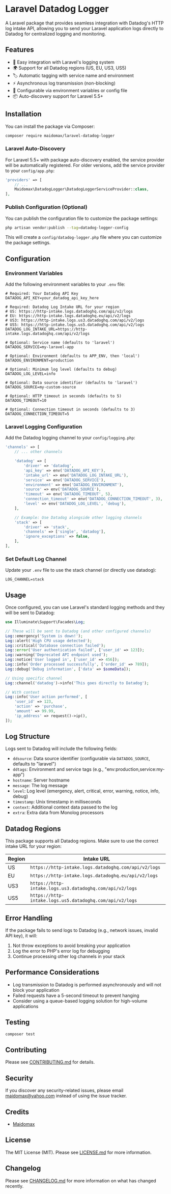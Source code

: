 # Laravel Datadog Logger

A Laravel package that provides seamless integration with Datadog's HTTP log intake API, allowing you to send your Laravel application logs directly to Datadog for centralized logging and monitoring.

## Features

- 🚀 Easy integration with Laravel's logging system
- 🌍 Support for all Datadog regions (US, EU, US3, US5)
- 🏷️ Automatic tagging with service name and environment
- ⚡ Asynchronous log transmission (non-blocking)
- 🔧 Configurable via environment variables or config file
- 📦 Auto-discovery support for Laravel 5.5+

## Installation

You can install the package via Composer:

```bash
composer require maidomax/laravel-datadog-logger
```

### Laravel Auto-Discovery

For Laravel 5.5+ with package auto-discovery enabled, the service provider will be automatically registered. For older versions, add the service provider to your `config/app.php`:

```php
'providers' => [
    // ...
    Maidomax\DatadogLogger\DatadogLoggerServiceProvider::class,
],
```

### Publish Configuration (Optional)

You can publish the configuration file to customize the package settings:

```bash
php artisan vendor:publish --tag=datadog-logger-config
```

This will create a `config/datadog-logger.php` file where you can customize the package settings.

## Configuration

### Environment Variables

Add the following environment variables to your `.env` file:

```env
# Required: Your Datadog API Key
DATADOG_API_KEY=your_datadog_api_key_here

# Required: Datadog Log Intake URL for your region
# US: https://http-intake.logs.datadoghq.com/api/v2/logs
# EU: https://http-intake.logs.datadoghq.eu/api/v2/logs
# US3: https://http-intake.logs.us3.datadoghq.com/api/v2/logs
# US5: https://http-intake.logs.us5.datadoghq.com/api/v2/logs
DATADOG_LOG_INTAKE_URL=https://http-intake.logs.datadoghq.com/api/v2/logs

# Optional: Service name (defaults to 'laravel')
DATADOG_SERVICE=my-laravel-app

# Optional: Environment (defaults to APP_ENV, then 'local')
DATADOG_ENVIRONMENT=production

# Optional: Minimum log level (defaults to debug)
DATADOG_LOG_LEVEL=info

# Optional: Data source identifier (defaults to 'laravel')
DATADOG_SOURCE=my-custom-source

# Optional: HTTP timeout in seconds (defaults to 5)
DATADOG_TIMEOUT=10

# Optional: Connection timeout in seconds (defaults to 3)
DATADOG_CONNECTION_TIMEOUT=5
```

### Laravel Logging Configuration

Add the Datadog logging channel to your `config/logging.php`:

```php
'channels' => [
    // ... other channels

    'datadog' => [
        'driver' => 'datadog',
        'api_key' => env('DATADOG_API_KEY'),
        'intake_url' => env('DATADOG_LOG_INTAKE_URL'),
        'service' => env('DATADOG_SERVICE'),
        'environment' => env('DATADOG_ENVIRONMENT'),
        'source' => env('DATADOG_SOURCE'),
        'timeout' => env('DATADOG_TIMEOUT', 5),
        'connection_timeout' => env('DATADOG_CONNECTION_TIMEOUT', 3),
        'level' => env('DATADOG_LOG_LEVEL', 'debug'),
    ],

    // Example: Use Datadog alongside other logging channels
    'stack' => [
        'driver' => 'stack',
        'channels' => ['single', 'datadog'],
        'ignore_exceptions' => false,
    ],
],
```

### Set Default Log Channel

Update your `.env` file to use the stack channel (or directly use datadog):

```env
LOG_CHANNEL=stack
```

## Usage

Once configured, you can use Laravel's standard logging methods and they will be sent to Datadog:

```php
use Illuminate\Support\Facades\Log;

// These will be sent to Datadog (and other configured channels)
Log::emergency('System is down!');
Log::alert('High CPU usage detected');
Log::critical('Database connection failed');
Log::error('User authentication failed', ['user_id' => 123]);
Log::warning('Deprecated API endpoint used');
Log::notice('User logged in', ['user_id' => 456]);
Log::info('Order processed successfully', ['order_id' => 789]);
Log::debug('Debug information', ['data' => $someData]);

// Using specific channel
Log::channel('datadog')->info('This goes directly to Datadog');

// With context
Log::info('User action performed', [
    'user_id' => 123,
    'action' => 'purchase',
    'amount' => 99.99,
    'ip_address' => request()->ip(),
]);
```

## Log Structure

Logs sent to Datadog will include the following fields:

- `ddsource`: Data source identifier (configurable via `DATADOG_SOURCE`, defaults to "laravel")
- `ddtags`: Environment and service tags (e.g., "env:production,service:my-app")
- `hostname`: Server hostname
- `message`: The log message
- `level`: Log level (emergency, alert, critical, error, warning, notice, info, debug)
- `timestamp`: Unix timestamp in milliseconds
- `context`: Additional context data passed to the log
- `extra`: Extra data from Monolog processors

## Datadog Regions

This package supports all Datadog regions. Make sure to use the correct intake URL for your region:

| Region | Intake URL |
|--------|------------|
| US | `https://http-intake.logs.datadoghq.com/api/v2/logs` |
| EU | `https://http-intake.logs.datadoghq.eu/api/v2/logs` |
| US3 | `https://http-intake.logs.us3.datadoghq.com/api/v2/logs` |
| US5 | `https://http-intake.logs.us5.datadoghq.com/api/v2/logs` |

## Error Handling

If the package fails to send logs to Datadog (e.g., network issues, invalid API key), it will:

1. Not throw exceptions to avoid breaking your application
2. Log the error to PHP's error log for debugging
3. Continue processing other log channels in your stack

## Performance Considerations

- Log transmission to Datadog is performed asynchronously and will not block your application
- Failed requests have a 5-second timeout to prevent hanging
- Consider using a queue-based logging solution for high-volume applications

## Testing

```bash
composer test
```

## Contributing

Please see [CONTRIBUTING.md](CONTRIBUTING.md) for details.

## Security

If you discover any security-related issues, please email maidomax@yahoo.com instead of using the issue tracker.

## Credits

- [Maidomax](https://github.com/Maidomax)

## License

The MIT License (MIT). Please see [LICENSE.md](LICENSE.md) for more information.

## Changelog

Please see [CHANGELOG.md](CHANGELOG.md) for more information on what has changed recently.